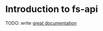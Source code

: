 # Introduction to fs-api

TODO: write [great documentation](http://jacobian.org/writing/what-to-write/)

